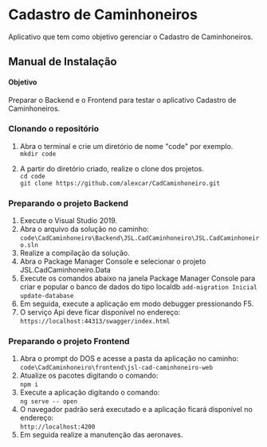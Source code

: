 # Cadastro de Caminhoneiros
Aplicativo que tem como objetivo gerenciar o Cadastro de Caminhoneiros.

## Manual de Instalação

#### Objetivo
Preparar o Backend e o Frontend para testar o aplicativo Cadastro de Caminhoneiros.

### Clonando o repositório
1. Abra o terminal e crie um diretório de nome "code" por exemplo.<br>
`mkdir code`

2. A partir do diretório criado, realize o clone dos projetos.<br>
`cd code`<br>
`git clone https://github.com/alexcar/CadCaminhoneiro.git`

### Preparando o projeto Backend
1. Execute o Visual Studio 2019.
2. Abra o arquivo da solução no caminho:<br> 
`code\CadCaminhoneiro\Backend\JSL.CadCaminhoneiro\JSL.CadCaminhoneiro.sln`
3. Realize a compilação da solução.
4. Abra o Package Manager Console e selecionar o projeto JSL.CadCaminhoneiro.Data
5. Execute os comandos abaixo na janela Package Manager Console para criar e popular o banco de dados do tipo localdb
`add-migration Inicial`
`update-database`
6. Em seguida, execute a aplicação em modo debugger pressionando F5.
5. O serviço Api deve ficar disponível no endereço:<br> 
`https://localhost:44313/swagger/index.html`

### Preparando o projeto Frontend
1. Abra o prompt do DOS e acesse a pasta da aplicação no caminho:<br> 
`code\CadCaminhoneiro\frontend\jsl-cad-caminhoneiro-web`
2. Atualize os pacotes digitando o comando:<br> 
`npm i`
3. Execute a aplicação digitando o comando:<br> 
`ng serve -- open`
6. O navegador padrão será executado e a aplicação ficará disponível no endereço:<br> 
`http://localhost:4200`
7. Em seguida realize a manutenção das aeronaves.
